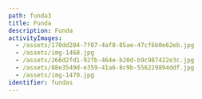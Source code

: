 ```yaml
---
path: funda3
title: Funda
description: Funda
activityImages:
  - /assets/170dd284-7f07-4af8-85ae-47cf6b0e62eb.jpg
  - /assets/img-1468.jpg
  - /assets/266d2fd1-92fb-464e-b20d-b9c987422e3c.jpg
  - /assets/88e3549d-e359-41a6-8c9b-556229894ddf.jpg
  - /assets/img-1470.jpg
identifier: fundas
---
```


